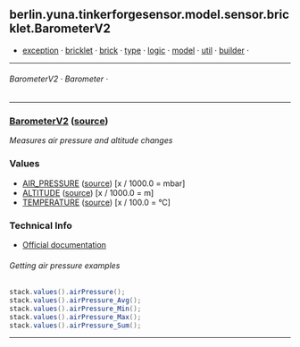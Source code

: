
## berlin.yuna.tinkerforgesensor.model.sensor.bricklet.BarometerV2
* [exception](https://github.com/YunaBraska/tinkerforge-sensor/blob/master/readmeDoc/berlin/yuna/tinkerforgesensor/model/exception/README.md) · [bricklet](https://github.com/YunaBraska/tinkerforge-sensor/blob/master/readmeDoc/berlin/yuna/tinkerforgesensor/model/sensor/bricklet/README.md) · [brick](https://github.com/YunaBraska/tinkerforge-sensor/blob/master/readmeDoc/berlin/yuna/tinkerforgesensor/model/sensor/brick/README.md) · [type](https://github.com/YunaBraska/tinkerforge-sensor/blob/master/readmeDoc/berlin/yuna/tinkerforgesensor/model/type/README.md) · [logic](https://github.com/YunaBraska/tinkerforge-sensor/blob/master/readmeDoc/berlin/yuna/tinkerforgesensor/logic/README.md) · [model](https://github.com/YunaBraska/tinkerforge-sensor/blob/master/readmeDoc/berlin/yuna/tinkerforgesensor/model/README.md) · [util](https://github.com/YunaBraska/tinkerforge-sensor/blob/master/readmeDoc/berlin/yuna/tinkerforgesensor/util/README.md) · [builder](https://github.com/YunaBraska/tinkerforge-sensor/blob/master/readmeDoc/berlin/yuna/tinkerforgesensor/model/builder/README.md) · 

---
###### BarometerV2 · Barometer · 

---

### [BarometerV2](https://github.com/YunaBraska/tinkerforge-sensor/blob/master/readmeDoc/berlin/yuna/tinkerforgesensor/model/sensor/bricklet/BarometerV2.md) ([source](src/main/java/berlin/yuna/tinkerforgesensor/model/sensor/bricklet/BarometerV2.java))

*Measures air pressure and altitude changes*

### Values

* [AIR_PRESSURE](https://github.com/YunaBraska/tinkerforge-sensor/blob/master/readmeDoc/berlin/yuna/tinkerforgesensor/model/type/ValueType.md) ([source](src/main/java/berlin/yuna/tinkerforgesensor/model/type/ValueType.java)) [x / 1000.0 = mbar]
* [ALTITUDE](https://github.com/YunaBraska/tinkerforge-sensor/blob/master/readmeDoc/berlin/yuna/tinkerforgesensor/model/type/ValueType.md) ([source](src/main/java/berlin/yuna/tinkerforgesensor/model/type/ValueType.java)) [x / 1000.0 = m]
* [TEMPERATURE](https://github.com/YunaBraska/tinkerforge-sensor/blob/master/readmeDoc/berlin/yuna/tinkerforgesensor/model/type/ValueType.md) ([source](src/main/java/berlin/yuna/tinkerforgesensor/model/type/ValueType.java)) [x / 100.0 = °C]
### Technical Info

* [Official documentation](https://www.tinkerforge.com/en/doc/Hardware/Bricklets/Barometer_V2.html)
###### Getting air pressure examples
```java
stack.values().airPressure();
stack.values().airPressure_Avg();
stack.values().airPressure_Min();
stack.values().airPressure_Max();
stack.values().airPressure_Sum();
```

--- 
